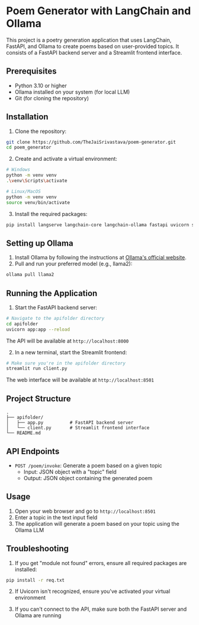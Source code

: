 # Poem Generator with LangChain and Ollama

This project is a poetry generation application that uses LangChain, FastAPI, and Ollama to create poems based on user-provided topics. It consists of a FastAPI backend server and a Streamlit frontend interface.

## Prerequisites

- Python 3.10 or higher
- Ollama installed on your system (for local LLM)
- Git (for cloning the repository)

## Installation

1. Clone the repository:
```bash
git clone https://github.com/TheJaiSrivastava/poem-generator.git
cd poem_generator
```

2. Create and activate a virtual environment:
```bash
# Windows
python -m venv venv
.\venv\Scripts\activate

# Linux/MacOS
python -m venv venv
source venv/bin/activate
```

3. Install the required packages:
```bash
pip install langserve langchain-core langchain-ollama fastapi uvicorn streamlit requests
```

## Setting up Ollama

1. Install Ollama by following the instructions at [Ollama's official website](https://ollama.ai/).
2. Pull and run your preferred model (e.g., llama2):
```bash
ollama pull llama2
```

## Running the Application

1. Start the FastAPI backend server:
```bash
# Navigate to the apifolder directory
cd apifolder
uvicorn app:app --reload
```
The API will be available at `http://localhost:8000`

2. In a new terminal, start the Streamlit frontend:
```bash
# Make sure you're in the apifolder directory
streamlit run client.py
```
The web interface will be available at `http://localhost:8501`

## Project Structure

```
.
├── apifolder/
│   ├── app.py          # FastAPI backend server
│   └── client.py       # Streamlit frontend interface
└── README.md
```

## API Endpoints

- `POST /poem/invoke`: Generate a poem based on a given topic
  - Input: JSON object with a "topic" field
  - Output: JSON object containing the generated poem

## Usage

1. Open your web browser and go to `http://localhost:8501`
2. Enter a topic in the text input field
3. The application will generate a poem based on your topic using the Ollama LLM

## Troubleshooting

1. If you get "module not found" errors, ensure all required packages are installed:
```bash
pip install -r req.txt
```

2. If Uvicorn isn't recognized, ensure you've activated your virtual environment

3. If you can't connect to the API, make sure both the FastAPI server and Ollama are running




